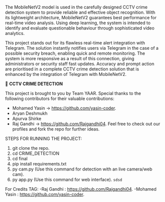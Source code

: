 The MobileNetV2 model is used in the carefully designed CCTV crime detection system to provide reliable and effective object recognition. With its lightweight architecture, MobileNetV2 guarantees best performance for real-time video analysis. Using deep learning, the system is intended to identify and evaluate questionable behaviour through sophisticated video analytics.

This project stands out for its flawless real-time alert integration with Telegram. The solution instantly notifies users via Telegram in the case of a possible security breach, enabling quick and remote monitoring. The system is more responsive as a result of this connection, giving administrators or security staff fast updates. Accuracy and prompt action are prioritised in a complete CCTV crime detection solution that is enhanced by the integration of Telegram with MobileNetV2.

🚀 **CCTV CRIME DETECTION**

This project is brought to you by Team YAAR. Special thanks to the following contributors for their valuable contributions:

- Mohamed Yasin -> https://github.com/yasin-coder.
- Aryan Deshmukh
- Apurva Shirke
- Raj Gandhi -> https://github.com/Rajgandhi04.
Feel free to check out our profiles and fork the repo for further ideas.


STEPS FOR RUNNING THE PROJECT:
1. git clone the repo.
2. cd CRIME_DETECTION
3. cd final
4. pip install requirements.txt
5. py cam.py     (Use this command for detection with an live camera/web cam).
6. py app.py     (Use this command for web interface).
   ```sdsd```

For Credits TAG:
-Raj Gandhi    : https://github.com/Rajgandhi04.
-Mohamed Yasin : https://github.com/yasin-coder.

